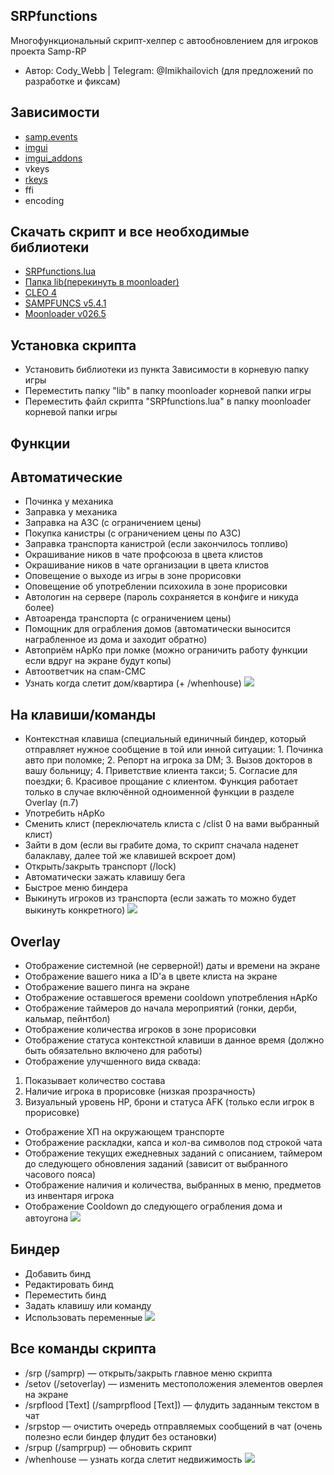 ## SRPfunctions
Многофункциональный скрипт-хелпер с автообновлением для игроков проекта Samp-RP 
- Автор: Cody_Webb | Telegram: @Imikhailovich (для предложений по разработке и фиксам)

## Зависимости
- [samp.events](https://www.blast.hk/threads/14624/)
- [imgui](https://www.blast.hk/threads/19292/)
- [imgui_addons](https://www.blast.hk/threads/27544/)
- vkeys
- [rkeys](https://www.blast.hk/threads/27488/)
- ffi
- encoding

## Скачать скрипт и все необходимые библиотеки
-   [SRPfunctions.lua](https://drive.google.com/file/d/1-gtuVExgKkQeWfSW0HYzx-xocGLldeyg/view?usp=sharing)
-   [Папка lib(перекинуть в moonloader)](https://drive.google.com/file/d/1iTq3fTYjjfX5agpbuz0cGzjzEbH3nBzQ/view?usp=sharing)
-   [CLEO 4](https://cleo.li)
-   [SAMPFUNCS v5.4.1](https://www.blast.hk/threads/17/)
-   [Moonloader v026.5](https://www.blast.hk/threads/13305/)

## Установка скрипта

- Установить библиотеки из пункта Зависимости в корневую папку игры
- Переместить папку "lib" в папку moonloader корневой папки игры
- Переместить файл скрипта "SRPfunctions.lua" в папку moonloader корневой папки игры

## Функции

## Автоматические
- Починка у механика
- Заправка у механика
- Заправка на АЗС (с ограничением цены)
- Покупка канистры (с ограничением цены по АЗС)
- Заправка транспорта канистрой (если закончилось топливо)
- Окрашивание ников в чате профсоюза в цвета клистов
- Окрашивание ников в чате организации в цвета клистов
- Оповещение о выходе из игры в зоне прорисовки
- Оповещение об употреблении психохила в зоне прорисовки
- Автологин на сервере (пароль сохраняется в конфиге и никуда более)
- Автоаренда транспорта (с ограничением цены)
- Помощник для ограбления домов (автоматически выносится награбленное из дома и заходит обратно)
- Автоприём нАрКо при ломке (можно ограничить работу функции если вдруг на экране будут копы)
- Автоответчик на спам-СМС 
- Узнать когда слетит дом/квартира (+ /whenhouse)
![ ](https://i.imgur.com/uFuPvDh.png)	   
	   
## На клавиши/команды
- Контекстная клавиша (специальный единичный биндер, который отправляет нужное сообщение в той или инной ситуации:
			 1. Починка авто при поломке;  2. Репорт на игрока за DM; 3. Вызов докторов в вашу больницу;
			 4. Приветствие клиента такси; 5. Согласие для поездки;   6. Красивое прощание с клиентом.
			 Функция работает только в случае включённой одноименной функции в разделе Overlay (п.7)
- Употребить нАрКо
- Сменить клист (переключатель клиста с /clist 0 на вами выбранный клист)
- Зайти в дом (если вы грабите дома, то скрипт сначала наденет балаклаву, далее той же клавишей вскроет дом)
- Открыть/закрыть транспорт (/lock)
- Автоматически зажать клавишу бега
- Быстрое меню биндера
- Выкинуть игроков из транспорта (если зажать то можно будет выкинуть конкретного) 
![ ](https://i.imgur.com/4rt27lt.png)	   
	   
## Overlay
- Отображение системной (не серверной!) даты и времени на экране
- Отображение вашего ника а ID'a в цвете клиста на экране
- Отображение вашего пинга на экране
- Отображение оставшегося времени cooldown употребления нАрКо
- Отображение таймеров до начала мероприятий (гонки, дерби, кальмар, пейнтбол)
- Отображение количества игроков в зоне прорисовки
- Отображение статуса контекстной клавиши в данное время (должно быть обязательно включено для работы)
- Отображение улучшенного вида сквада: 
1. Показывает количество состава 
2. Наличие игрока в прорисовке (низкая прозрачность) 
3. Визуальный уровень HP, брони и статуса AFK (только если игрок в прорисовке)
- Отображение ХП на окружающем транспорте
- Отображение раскладки, капса и кол-ва символов под строкой чата
- Отображение текущих ежедневных заданий с описанием, таймером до следующего обновления заданий (зависит от выбранного часового пояса)
- Отображение наличия и количества, выбранных в меню, предметов из инвентаря игрока
- Отображение Cooldown до следующего ограбления дома и автоугона
![ ](https://i.imgur.com/nXCb89Y.png)	   
	   
## Биндер
- Добавить бинд
- Редактировать бинд
- Переместить бинд
- Задать клавишу или команду
- Использовать переменные
![ ](https://i.imgur.com/rpROkpj.png)

## Все команды скрипта
- /srp (/samprp) — открыть/закрыть главное меню скрипта
- /setov (/setoverlay) — изменить местоположения элементов оверлея на экране
- /srpflood [Text] (/samprpflood [Text]) — флудить заданным текстом в чат
- /srpstop — очистить очередь отправляемых сообщений в чат (очень полезно если биндер флудит без остановки)
- /srpup (/samprpup) — обновить скрипт
- /whenhouse — узнать когда слетит недвижимость
![ ](https://i.imgur.com/zqG6Cu2.png)